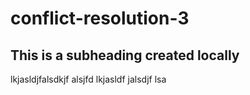 # conflict-resolution-3

## This is a subheading created locally

lkjasldjfalsdkjf alsjfd lkjasldf jalsdjf lsa

